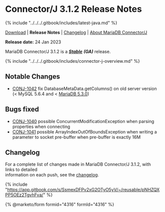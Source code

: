 # Connector/J 3.1.2 Release Notes

{% include "../../../.gitbook/includes/latest-java.md" %}

[Download](https://mariadb.com/downloads/connectors/connectors-data-access/java8-connector) | **Release Notes** | [Changelog](../changelogs/3.1/3.1.2.md) | [About MariaDB Connector/J](https://app.gitbook.com/s/CjGYMsT2MVP4nd3IyW2L/mariadb-connector-j/about-mariadb-connector-j)

**Release date:** 24 Jan 2023

MariaDB Connector/J 3.1.2 is a [_**Stable**_](../../../community-server/about/release-criteria.md) _**(GA)**_ release.

{% include "../../../.gitbook/includes/connector-j-overview.md" %}

## Notable Changes

* [CONJ-1042](https://jira.mariadb.org/browse/CONJ-1042) fix DatabaseMetaData.getColumns() on old server version (< MySQL 5.6.4 and < [MariaDB 5.3.0](../../../community-server/old-releases/release-notes-mariadb-5-3-series/mariadb-530-release-notes.md))

## Bugs fixed

* [CONJ-1040](https://jira.mariadb.org/browse/CONJ-1040) possible ConcurrentModificationException when parsing properties when connecting
* [CONJ-1041](https://jira.mariadb.org/browse/CONJ-1041) possible ArrayIndexOutOfBoundsException when writing a parameter to socket pre-buffer when pre-buffer is exactly 16M

## Changelog

For a complete list of changes made in MariaDB Connector/J 3.1.2, with links to detailed\
information on each push, see the [changelog](../changelogs/3.1/3.1.2.md).

{% include "https://app.gitbook.com/s/SsmexDFPv2xG2OTyO5yV/~/reusable/pNHZQXPP5OEz2TgvhFva/" %}

{% @marketo/form formid="4316" formId="4316" %}
